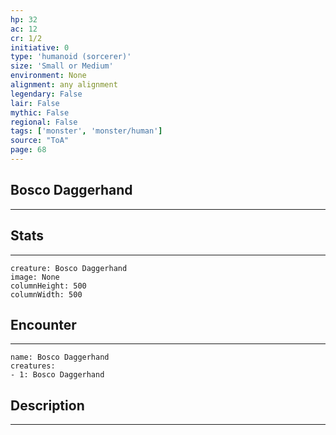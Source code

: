 ```yaml
---
hp: 32
ac: 12
cr: 1/2
initiative: 0
type: 'humanoid (sorcerer)'    
size: 'Small or Medium'
environment: None
alignment: any alignment
legendary: False
lair: False
mythic: False
regional: False
tags: ['monster', 'monster/human']
source: "ToA"
page: 68
---
```


## Bosco Daggerhand
---



## Stats
---

```statblock
creature: Bosco Daggerhand
image: None
columnHeight: 500
columnWidth: 500
```

## Encounter
---

```encounter-table
name: Bosco Daggerhand
creatures:
- 1: Bosco Daggerhand
```

## Description
---




